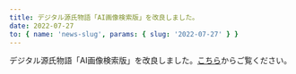 ```yaml
---
title: デジタル源氏物語「AI画像検索版」を改良しました。
date: 2022-07-27
to: { name: 'news-slug', params: { slug: '2022-07-27' } }
---
```


<div class="mb-5">
デジタル源氏物語「AI画像検索版」を改良しました。<a href="https://genji-ai.web.app/" target="_blank">こちら</a>からご覧ください。
</div>
